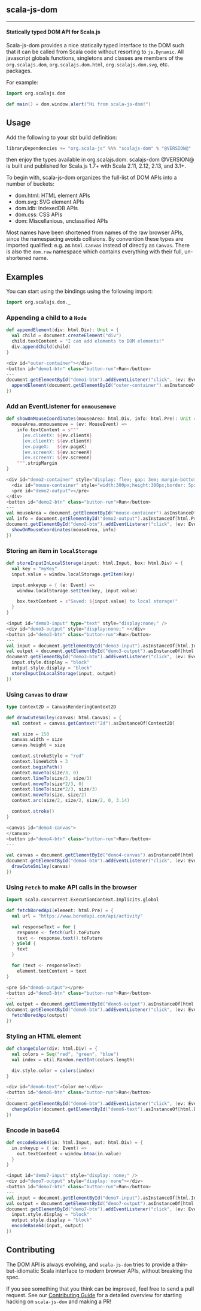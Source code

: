 ## scala-js-dom

---

#### Statically typed DOM API for Scala.js

Scala-js-dom provides a nice statically typed interface to the DOM such that it can be called from Scala code without resorting to `js.Dynamic`.
All javascript globals functions, singletons and classes are members of the `org.scalajs.dom`,
`org.scalajs.dom.html`, `org.scalajs.dom.svg`, etc. packages.

For example:

```scala
import org.scalajs.dom

def main() = dom.window.alert("Hi from scala-js-dom!")
```

## Usage

Add the following to your sbt build definition:

```scala
libraryDependencies += "org.scala-js" %%% "scalajs-dom" % "@VERSION@"
```

then enjoy the types available in org.scalajs.dom. scalajs-dom @VERSION@ is built and published for Scala.js 1.7+ with Scala 2.11, 2.12, 2.13, and 3.1+.

To begin with, scala-js-dom organizes the full-list of DOM APIs into a number of buckets:

- dom.html: HTML element APIs
- dom.svg: SVG element APIs
- dom.idb: IndexedDB APIs
- dom.css: CSS APIs
- dom: Miscellanious, unclassified APIs

Most names have been shortened from names of the raw browser APIs, since the namespacing avoids collisions. By convention these types are imported qualified: e.g. as `html.Canvas` instead of directly as `Canvas`. There is also the `dom.raw` namespace which contains everything with their full, un-shortened name.

## Examples

You can start using the bindings using the following import:

```scala mdoc:js:shared
import org.scalajs.dom._
```

### Appending a child to a `Node`

```scala mdoc:js:shared
def appendElement(div: html.Div): Unit = {
  val child = document.createElement("div")
  child.textContent = "I can add elements to DOM elements!"
  div.appendChild(child)
}
```

```scala mdoc:js:invisible
<div id="outer-container"></div>
<button id="demo1-btn" class="button-run">Run</button>
---
document.getElementById("demo1-btn").addEventListener("click", (ev: Event) => {
  appendElement(document.getElementById("outer-container").asInstanceOf[html.Div])
})
```

### Add an EventListener for `onmousemove`

```scala mdoc:js:shared
def showOnMouseCoordinates(mouseArea: html.Div, info: html.Pre): Unit = {
  mouseArea.onmousemove = (ev: MouseEvent) =>
    info.textContent = s"""
      |ev.clientX: ${ev.clientX}
      |ev.clientY: ${ev.clientY}
      |ev.pageX:   ${ev.pageX}
      |ev.screenX: ${ev.screenX}
      |ev.screenY: ${ev.screenY}
    """.stripMargin
}
```

```scala mdoc:js:invisible
<div id="demo2-container" style="display: flex; gap: 3em; margin-bottom: 1rem;">
  <div id="mouse-container" style="width:300px;height:300px;border: 5px solid black;"></div>
  <pre id="demo2-output"></pre>
</div>
<button id="demo2-btn" class="button-run">Run</button>
---
val mouseArea = document.getElementById("mouse-container").asInstanceOf[html.Div]
val info = document.getElementById("demo2-output").asInstanceOf[html.Pre]
document.getElementById("demo2-btn").addEventListener("click", (ev: Event) => {
  showOnMouseCoordinates(mouseArea, info)
})
```

### Storing an item in `localStorage`

```scala mdoc:js:shared
def storeInputInLocalStorage(input: html.Input, box: html.Div) = {
  val key = "myKey"
  input.value = window.localStorage.getItem(key)

  input.onkeyup = { (e: Event) =>
    window.localStorage.setItem(key, input.value)

    box.textContent = s"Saved: ${input.value} to local storage!"
  }
}
```

```scala mdoc:js:invisible
<input id="demo3-input" type="text" style="display:none;" />
<div id="demo3-output" style="display:none;" ></div>
<button id="demo3-btn" class="button-run">Run</button>
---
val input = document.getElementById("demo3-input").asInstanceOf[html.Input]
val output = document.getElementById("demo3-output").asInstanceOf[html.Div]
document.getElementById("demo3-btn").addEventListener("click", (ev: Event) => {
  input.style.display = "block"
  output.style.display = "block"
  storeInputInLocalStorage(input, output)
})
```

### Using `Canvas` to draw

```scala mdoc:js:shared
type Context2D = CanvasRenderingContext2D

def drawCuteSmiley(canvas: html.Canvas) = {
  val context = canvas.getContext("2d").asInstanceOf[Context2D]

  val size = 150
  canvas.width = size
  canvas.height = size

  context.strokeStyle = "red"
  context.lineWidth = 3
  context.beginPath()
  context.moveTo(size/3, 0)
  context.lineTo(size/3, size/3)
  context.moveTo(size*2/3, 0)
  context.lineTo(size*2/3, size/3)
  context.moveTo(size, size/2)
  context.arc(size/2, size/2, size/2, 0, 3.14)

  context.stroke()
}
```

```scala mdoc:js:invisible
<canvas id="demo4-canvas">
</canvas>
<button id="demo4-btn" class="button-run">Run</button>
---

val canvas = document.getElementById("demo4-canvas").asInstanceOf[html.Canvas]
document.getElementById("demo4-btn").addEventListener("click", (ev: Event) => {
  drawCuteSmiley(canvas)
})
```

### Using `Fetch` to make API calls in the browser

```scala mdoc:js:shared
import scala.concurrent.ExecutionContext.Implicits.global

def fetchBoredApi(element: html.Pre) = {
  val url = "https://www.boredapi.com/api/activity"

  val responseText = for {
    response <- fetch(url).toFuture
    text <- response.text().toFuture
  } yield {
    text
  }

  for (text <- responseText)
    element.textContent = text
}
```

```scala mdoc:js:invisible
<pre id="demo5-output"></pre>
<button id="demo5-btn" class="button-run">Run</button>
---
val output = document.getElementById("demo5-output").asInstanceOf[html.Pre]
document.getElementById("demo5-btn").addEventListener("click", (ev: Event) => {
  fetchBoredApi(output)
})
```

### Styling an HTML element

```scala mdoc:js:shared
def changeColor(div: html.Div) = {
  val colors = Seq("red", "green", "blue")
  val index = util.Random.nextInt(colors.length)

  div.style.color = colors(index)
}
```

```scala mdoc:js:invisible
<div id="demo6-text">Color me!</div>
<button id="demo6-btn" class="button-run">Run</button>
---
document.getElementById("demo6-btn").addEventListener("click", (ev: Event) => {
  changeColor(document.getElementById("demo6-text").asInstanceOf[html.Div])
})
```

### Encode in base64

```scala mdoc:js:shared
def encodeBase64(in: html.Input, out: html.Div) = {
  in.onkeyup = { (e: Event) =>
    out.textContent = window.btoa(in.value)
  }
}
```

```scala mdoc:js:invisible
<input id="demo7-input" style="display: none;" />
<div id="demo7-output" style="display: none"></div>
<button id="demo7-btn" class="button-run">Run</button>
---
val input = document.getElementById("demo7-input").asInstanceOf[html.Input]
val output = document.getElementById("demo7-output").asInstanceOf[html.Div]
document.getElementById("demo7-btn").addEventListener("click", (ev: Event) => {
  input.style.display = "block"
  output.style.display = "block"
  encodeBase64(input, output)
})
```

## Contributing

The DOM API is always evolving, and `scala-js-dom` tries to provide a thin-but-idiomatic Scala interface to modern browser APIs, without breaking the spec.

If you see something that you think can be improved, feel free to send a pull request. See our [Contributing Guide](https://github.com/scala-js/scala-js-dom/blob/main/CONTRIBUTING.md) for a detailed overview for starting hacking on `scala-js-dom` and making a PR!
